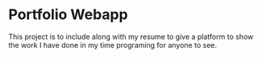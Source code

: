 # Portfolio Webapp

This project is to include along with my resume to give a platform to show the work I have done in my time programing for anyone to see.